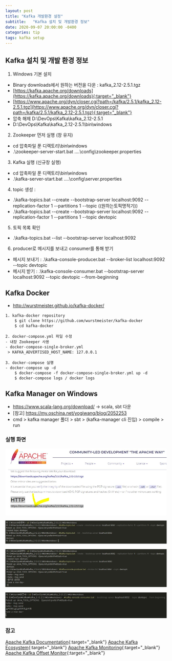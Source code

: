 ```yaml
---
layout: post
title: "Kafka 개발환경 설정"
subtitle:   "Kafka 설치 및 개발환경 정보"
date: 2020-09-07 20:00:00 -0400
categories: tip
tags: kafka setup
---
```



## Kafka 설치 및 개발 환경 정보
1. Windows 기본 설치
- Binary downloads에서 원하는 버전을 다운 : kafka_2.12-2.5.1.tgz
- [https://kafka.apache.org/downloads](https://kafka.apache.org/downloads){:target="_blank"}
- [https://www.apache.org/dyn/closer.cgi?path=/kafka/2.5.1/kafka_2.12-2.5.1.tgz](https://www.apache.org/dyn/closer.cgi?path=/kafka/2.5.1/kafka_2.12-2.5.1.tgz){:target="_blank"}
- 압축 해제 D:\DevOps\Kafka\kafka_2.12-2.5.1
- D:\DevOps\Kafka\kafka_2.12-2.5.1\bin\windows

2. Zookeeper 먼저 실행 (창 유지)
- cd 압축파일 푼 디렉토리\bin\windows
- .\zookeeper-server-start.bat ..\..\config\zookeeper.properties
 
3. Kafka 실행 (신규창 실행)
- cd 압축파일 푼 디렉토리\bin\windows
- .\kafka-server-start.bat ..\..\config\server.properties

4. topic 생성 :
- .\kafka-topics.bat --create --bootstrap-server localhost:9092 --replication-factor 1 --partitions 1 --topic ((원하는토픽명적기))
- .\kafka-topics.bat --create --bootstrap-server localhost:9092 --replication-factor 1 --partitions 1 --topic devtopic

5. 토픽 목록 확인 
- .\kafka-topics.bat --list --bootstrap-server localhost:9092

6. producer로 메시지를 보내고 consumer를 통해 받기
- 메시지 보내기 : .\kafka-console-producer.bat --broker-list localhost:9092 --topic devtopic
- 메시지 받기 : .\kafka-console-consumer.bat --bootstrap-server localhost:9092 --topic devtopic --from-beginning

## Kafka Docker 
- http://wurstmeister.github.io/kafka-docker/
```
1. kafka-docker repository
	$ git clone https://github.com/wurstmeister/kafka-docker
	$ cd kafka-docker

2. docker-compose.yml 파일 수정
- 내장 Zookeeper 사용
- docker-compose-single-broker.yml
 > KAFKA_ADVERTISED_HOST_NAME: 127.0.0.1

3. docker-compose 실행
- docker-compose up -d
	$ docker-compose -f docker-compose-single-broker.yml up -d
	$ docker-compose logs / docker logs

```

## Kafka Manager on Windows
- https://www.scala-lang.org/download/ -> scala, sbt 다운
- [참고] https://my.oschina.net/yogiwang/blog/2052253
- cmd > kafka manager 폴더 > sbt > (kafka-manager cli 진입) > compile > run

### 실행 화면
![img1](/assets/img/post/kafka/img01.JPG)

![img2](/assets/img/post/kafka/img02.JPG)

![img3](/assets/img/post/kafka/img03.JPG)

![img4](/assets/img/post/kafka/img04.JPG)

### 참고
[Apache Kafka Documentation](https://kafka.apache.org/documentation/){:target="_blank"}
[Apache Kafka Ecosystem](https://cwiki.apache.org/confluence/display/KAFKA/Ecosystem){:target="_blank"}
[Apache Kafka Monitoring](https://docs.confluent.io/platform/current/kafka/monitoring.html){:target="_blank"}
[Apache Kafka Offset Monitor](https://github.com/Morningstar/kafka-offset-monitor){:target="_blank"}
